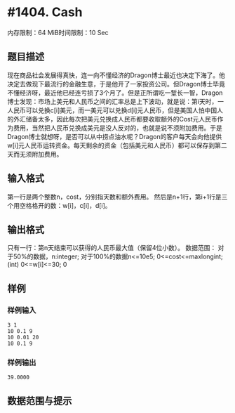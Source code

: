 # #1404. Cash

内存限制：64 MiB时间限制：10 Sec

## 题目描述

现在商品社会发展得真快，连一向不懂经济的Dragon博士最近也决定下海了。他决定去做现下最流行的金融生意，于是他开了一家投资公司。但Dragon博士毕竟不懂经济呀，最近他已经连亏损了3个月了。但是正所谓吃一堑长一智，Dragon博士发现：市场上美元和人民币之间的汇率总是上下波动，就是说：第i天时，一人民币可以兑换c[i]美元，而一美元可以兑换d[i]元人民币，但是美国人怕中国人的外汇储备太多，因此每次把美元兑换成人民币都要收取额外的Cost元人民币作为费用，当然把人民币兑换成美元是没人反对的，也就是说不须附加费用。于是Dragon博士就想呀，是否可以从中捞点油水呢？Dragon的客户每天会向他提供w[i]元人民币运转资金。每天剩余的资金（包括美元和人民币）都可以保存到第二天而无须附加费用。

## 输入格式

第一行是两个整数n，cost，分别指天数和额外费用。 然后是n+1行，第i+1行是三个用空格格开的数：w[i]，c[i]，d[i]。

## 输出格式

只有一行：第n天结束可以获得的人民币最大值（保留4位小数）。  数据范围： 对于50%的数据，n:integer; 对于100%的数据n<=10e5; 0<=cost<=maxlongint;(int) 0<=w[i]<=30; 0

## 样例

### 样例输入

    
    3 1
    10 0.1 9
    10 0.01 20
    10 0.1 9
    
    
    

### 样例输出

    
    39.0000
    
    

## 数据范围与提示
